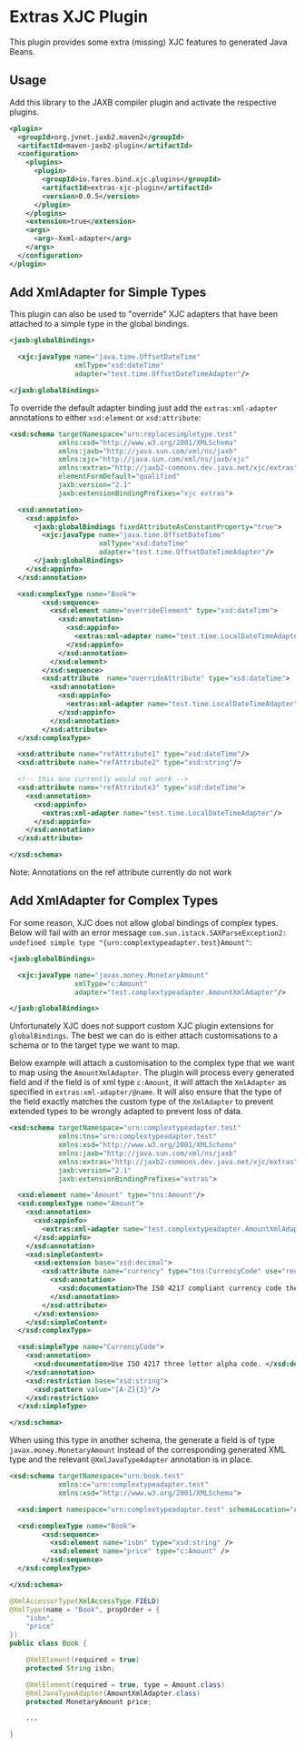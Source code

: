 # Extras XJC Plugin

This plugin provides some extra (missing) XJC features to generated Java Beans.

## Usage

Add this library to the JAXB compiler plugin and activate the respective plugins.

```xml
<plugin>
  <groupId>org.jvnet.jaxb2.maven2</groupId>
  <artifactId>maven-jaxb2-plugin</artifactId>
  <configuration>
    <plugins>
      <plugin>
        <groupId>io.fares.bind.xjc.plugins</groupId>
        <artifactId>extras-xjc-plugin</artifactId>
        <version>0.0.5</version>
      </plugin>
    </plugins>
    <extension>true</extension>
    <args>
      <arg>-Xxml-adapter</arg>
    </args>
  </configuration>
</plugin>
```

## Add XmlAdapter for Simple Types

This plugin can also be used to "override" XJC adapters that have been attached to a simple type in the global bindings.

```xml
<jaxb:globalBindings>

  <xjc:javaType name="java.time.OffsetDateTime"
                xmlType="xsd:dateTime"
                adapter="test.time.OffsetDateTimeAdapter"/>

</jaxb:globalBindings>
```

To override the default adapter binding just add the `extras:xml-adapter` annotations to either `xsd:element` or `xsd:attribute`:

```xml
<xsd:schema targetNamespace="urn:replacesimpletype.test"
            xmlns:xsd="http://www.w3.org/2001/XMLSchema"
            xmlns:jaxb="http://java.sun.com/xml/ns/jaxb"
            xmlns:xjc="http://java.sun.com/xml/ns/jaxb/xjc"
            xmlns:extras="http://jaxb2-commons.dev.java.net/xjc/extras"
            elementFormDefault="qualified"
            jaxb:version="2.1"
            jaxb:extensionBindingPrefixes="xjc extras">

  <xsd:annotation>
    <xsd:appinfo>
      <jaxb:globalBindings fixedAttributeAsConstantProperty="true">
        <xjc:javaType name="java.time.OffsetDateTime"
                      xmlType="xsd:dateTime"
                      adapter="test.time.OffsetDateTimeAdapter"/>
      </jaxb:globalBindings>
    </xsd:appinfo>
  </xsd:annotation>

  <xsd:complexType name="Book">
        <xsd:sequence>
          <xsd:element name="overrideElement" type="xsd:dateTime">
            <xsd:annotation>
              <xsd:appinfo>
                <extras:xml-adapter name="test.time.LocalDateTimeAdapter"/>
              </xsd:appinfo>
            </xsd:annotation>
          </xsd:element>
        </xsd:sequence>
        <xsd:attribute  name="overrideAttribute" type="xsd:dateTime">
          <xsd:annotation>
            <xsd:appinfo>
              <extras:xml-adapter name="test.time.LocalDateTimeAdapter"/>
            </xsd:appinfo>
          </xsd:annotation>
        </xsd:attribute>
  </xsd:complexType>

  <xsd:attribute name="refAttribute1" type="xsd:dateTime"/>
  <xsd:attribute name="refAttribute2" type="xsd:string"/>

  <!-- this one currently would not work -->
  <xsd:attribute name="refAttribute3" type="xsd:dateTime">
    <xsd:annotation>
      <xsd:appinfo>
        <extras:xml-adapter name="test.time.LocalDateTimeAdapter"/>
      </xsd:appinfo>
    </xsd:annotation>
  </xsd:attribute>

</xsd:schema>

```

Note: Annotations on the ref attribute currently do not work


## Add XmlAdapter for Complex Types

For some reason, XJC does not allow global bindings of complex types. Below will fail with an error message `com.sun.istack.SAXParseException2: undefined simple type "{urn:complextypeadapter.test}Amount"`:

```xml
<jaxb:globalBindings>

  <xjc:javaType name="javax.money.MonetaryAmount"
                xmlType="c:Amount"
                adapter="test.complextypeadapter.AmountXmlAdapter"/>

</jaxb:globalBindings>
```

Unfortunately XJC does not support custom XJC plugin extensions for `globalBindings`. The best we can do is either attach customisations to a schema or to the target type we want to map.

Below example will attach a customisation to the complex type that we want to map using the `AmountXmlAdapter`. The plugin will process every generated field and if the field is of xml type `c:Amount`, it will attach the `XmlAdapter` as specified in `extras:xml-adapter/@name`. It will also ensure that the type of the field exactly matches the custom type of the `XmlAdapter` to prevent extended types to be wrongly adapted to prevent loss of data.


```xml
<xsd:schema targetNamespace="urn:complextypeadapter.test"
            xmlns:tns="urn:complextypeadapter.test"
            xmlns:xsd="http://www.w3.org/2001/XMLSchema"
            xmlns:jaxb="http://java.sun.com/xml/ns/jaxb"
            xmlns:extras="http://jaxb2-commons.dev.java.net/xjc/extras"
            jaxb:version="2.1"
            jaxb:extensionBindingPrefixes="extras">

  <xsd:element name="Amount" type="tns:Amount"/>
  <xsd:complexType name="Amount">
    <xsd:annotation>
      <xsd:appinfo>
        <extras:xml-adapter name="test.complextypeadapter.AmountXmlAdapter"/>
      </xsd:appinfo>
    </xsd:annotation>
    <xsd:simpleContent>
      <xsd:extension base="xsd:decimal">
        <xsd:attribute name="currency" type="tns:CurrencyCode" use="required">
          <xsd:annotation>
            <xsd:documentation>The ISO 4217 compliant currency code the currency ammount is nominated in.</xsd:documentation>
          </xsd:annotation>
        </xsd:attribute>
      </xsd:extension>
    </xsd:simpleContent>
  </xsd:complexType>

  <xsd:simpleType name="CurrencyCode">
    <xsd:annotation>
      <xsd:documentation>Use ISO 4217 three letter alpha code. </xsd:documentation>
    </xsd:annotation>
    <xsd:restriction base="xsd:string">
      <xsd:pattern value="[A-Z]{3}"/>
    </xsd:restriction>
  </xsd:simpleType>

</xsd:schema>
```

When using this type in another schema, the generate a field is of type `javax.money.MonetaryAmount` instead of the corresponding generated XML type and the relevant `@XmlJavaTypeAdapter` annotation is in place.


```xml
<xsd:schema targetNamespace="urn:book.test"
            xmlns:c="urn:complextypeadapter.test"
            xmlns:xsd="http://www.w3.org/2001/XMLSchema">

  <xsd:import namespace="urn:complextypeadapter.test" schemaLocation="Amount.xsd" />

  <xsd:complexType name="Book">
        <xsd:sequence>
          <xsd:element name="isbn" type="xsd:string" />
          <xsd:element name="price" type="c:Amount" />
        </xsd:sequence>
  </xsd:complexType>

</xsd:schema>
```

```java
@XmlAccessorType(XmlAccessType.FIELD)
@XmlType(name = "Book", propOrder = {
    "isbn",
    "price"
})
public class Book {

    @XmlElement(required = true)
    protected String isbn;

    @XmlElement(required = true, type = Amount.class)
    @XmlJavaTypeAdapter(AmountXmlAdapter.class)
    protected MonetaryAmount price;

    ...

}
```
